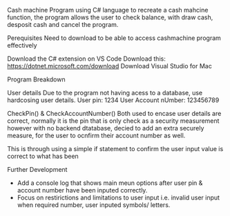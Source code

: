 Cash machine
Program using C# language to recreate a cash mahcine function, the program allows the user to check balance, with draw cash, desposit cash and cancel the program. 

Perequisites
Need to download to be able to access cashmachine program effectively

Download the C# extension on VS Code
Download this: https://dotnet.microsoft.com/download
Download Visual Studio for Mac 

Program Breakdown 

User details
Due to the program not having acess to a database, use hardcosing user details.
User pin: 1234
User Account nUmber: 123456789

CheckPin() & CheckAccountNumber()
Both used to encase user details are correct, normally it is the pin that is only check as a security measurement however with no backend dtatabase, decied to add an extra securely measure, for the user to ocnfirm their account number as well. 

This is through using a simple if statement to confirm the user input value is correct to what has been 



Further Development
- Add a console log that shows main meun options after user pin & account number have been inputed correctly.
- Focus on restirictions and limitations to user input i.e. invalid user input when required number, user inputed symbols/ letters.